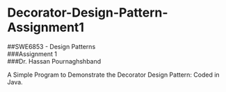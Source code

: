 # Decorator-Design-Pattern-Assignment1

##SWE6853 - Design Patterns  
###Assignment 1  
###Dr. Hassan Pournaghshband

A Simple Program to Demonstrate the Decorator Design Pattern: Coded in Java.

